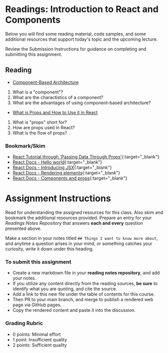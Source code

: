 # Readings: Introduction to React and Components

Below you will find some reading material, code samples, and some additional resources that support today's topic and the upcoming lecture.

Review the Submission Instructions for guidance on completing and submitting this assignment.

## Reading

- [Component-Based Architecture](https://www.tutorialspoint.com/software_architecture_design/component_based_architecture.htm)

1. What is a "component"? 
2. What are the charactistics of a component?
3. What are the advantages of using component-based architecture?

- [What is Props and How to Use it in React](https://itnext.io/what-is-props-and-how-to-use-it-in-react-da307f500da0#:~:text=%E2%80%9CProps%E2%80%9D%20is%20a%20special%20keyword,way%20from%20parent%20to%20child)

1. What is "props" short for?
1. How are props used in React?
1. What is the flow of props?

<!-- ## Additional Resources

PLACEHOLDER

### Videos

PLACEHOLDER -->

### Bookmark/Skim

- [React Tutorial through 'Passing Data Through Props'](https://reactjs.org/tutorial/tutorial.html){:target="_blank"}
- [React Docs - Hello world](https://reactjs.org/docs/hello-world.html){:target="_blank"}
- [React Docs - Introducing JSX](https://reactjs.org/docs/introducing-jsx.html){:target="_blank"}
- [React Docs - Rendering elements](https://reactjs.org/docs/rendering-elements.html){:target="_blank"}
- [React Docs - Components and props](https://reactjs.org/docs/components-and-props.html){:target="_blank"}

# Assignment Instructions

Read for understanding the assigned resources for this class. Also skim and bookmark the additional resources provided. Prepare an entry for your *Readings Notes Repository* that answers **each and every** question presented above. 

Make a section in your notes titled `## Things I want to know more about`, and anytime a question arises in your mind, or something catches your curiosity, write it down under this heading. 

### To submit this assignment

- Create a new markdown file in your **reading notes repository**, and add your notes.
- If you utilize any content directly from the reading sources, **be sure** to identify what you are quoting, and cite the source.
- Add a link to this new file under the table of contents for this course.
- Then PR to your main branch, and merge to publish a rendered web page via GitHub pages.
- Copy the rendered content and paste it into the discussion.

### Grading Rubric

- 0 points: Minimal effort
- 1 point: Insufficient quality
- 2 points: Sufficient quality
